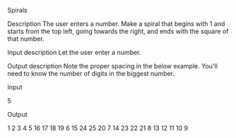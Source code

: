Spirals

Description
The user enters a number. Make a spiral that begins with 1 and starts from the top left, going towards the right, and ends with the square of that number.

Input description
Let the user enter a number.

Output description
Note the proper spacing in the below example. You'll need to know the number of digits in the biggest number.

Input

5

Output

1  2  3  4  5
16 17 18 19 6
15 24 25 20 7
14 23 22 21 8
13 12 11 10 9